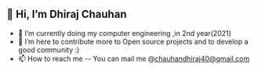 ## 👋 Hi, I’m Dhiraj Chauhan 
- 🌱 I’m currently doing my computer engineering ,in 2nd year(2021)
- 💞️ I’m here to contribute more to Open source projects and to develop a good community :)
- 📫 How to reach me -- You can mail me @chauhandhiraj40@gmail.com

<!---
DhirajChauhan40/DhirajChauhan40 is a ✨ special ✨ repository because its `README.md` (this file) appears on your GitHub profile.
You can click the Preview link to take a look at your changes.
--->

